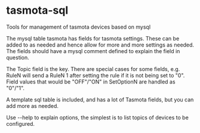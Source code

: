 # tasmota-sql

Tools for management of tasmota devices based on mysql

The mysql table tasmota has fields for tasmota settings. These can be added to as needed and hence allow for more and more settings as needed. The fields should have a mysql comment defined to explain the field in question.

The Topic field is the key. There are special cases for some fields, e.g. RuleN will send a RuleN 1 after setting the rule if it is not being set to "0". Field values that would be "OFF"/"ON" in SetOptionN are handled as "0"/"1".

A template sql table is included, and has a lot of Tasmota fields, but you can add more as needed.

Use --help to explain options, the simplest is to list topics of devices to be configured.
